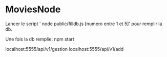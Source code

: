 # MoviesNode

Lancer le script ' node public/filldb.js [numero entre 1 et 5]' pour remplir la db.

Une fois la db remplie: npm start

localhost:5555/api/v1/gestion
localhost:5555/api/v1/add
